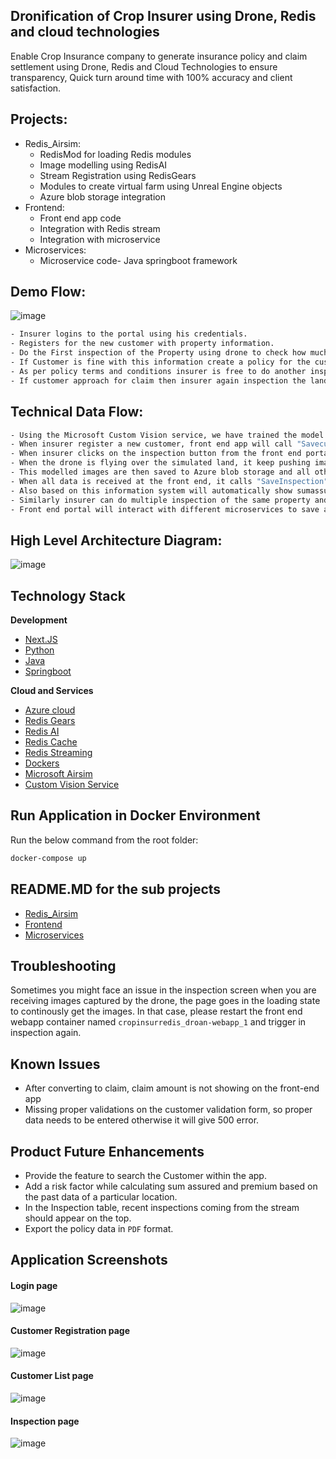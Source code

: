 ## Dronification of Crop Insurer using Drone, Redis and cloud technologies

Enable Crop Insurance company to generate insurance policy and claim settlement using Drone, Redis and Cloud Technologies to ensure transparency, Quick turn around time with 100% accuracy and client satisfaction.  

## Projects:
- Redis_Airsim:
  -  RedisMod for loading Redis modules
  -  Image modelling using RedisAI
  -  Stream Registration using RedisGears
  -  Modules to create virtual farm using Unreal Engine objects
  -  Azure blob storage integration
- Frontend:
  -  Front end app code
  -  Integration with Redis stream
  -  Integration with microservice
- Microservices:
  -  Microservice code- Java springboot framework
  
## Demo Flow:  

![image](https://user-images.githubusercontent.com/83917397/118404229-9f0dea80-b68f-11eb-96c4-06012e286cc2.png)


```sh
- Insurer logins to the portal using his credentials.  
- Registers for the new customer with property information.  
- Do the First inspection of the Property using drone to check how much land is cultivated and based on this information generate sum assured and premium.  
- If Customer is fine with this information create a policy for the customer.  
- As per policy terms and conditions insurer is free to do another inspection of the land during the polcy period to provide recommedation to the customer if any deviation found while providing the policy.  
- If customer approach for claim then insurer again inspection the land using drone and understand how much damage happended on the land and provide the claim amount accordingly.  
```

## Technical Data Flow:  

```sh
- Using the Microsoft Custom Vision service, we have trained the model which can identify Cultivalted, InFertileLand, High quality crop, Low quality crop and other lands. This trained model will provide a Tensor flow(*.TB) file which will then be used by RedisAI to help image modelling of images returned through drone.  
- When insurer register a new customer, front end app will call "Savecustomer" API to save the data in MySQL DB.  
- When insurer clicks on the inspection button from the front end portal, a signal with new Inspection ID will be pushed to Redis Stream named 'inspection' which will inform Drone to start the inspection of the land.  
- When the drone is flying over the simulated land, it keep pushing images to Redis stream named 'inspectiondata' and RedisGears container which is listening to that Redis Stream will process this images using trained transor flow model at RedisAI.
- This modelled images are then saved to Azure blob storage and all other information will be pushed to redis stream which will then be consumed by front end app where it is showing all data to insurer portal.    
- When all data is received at the front end, it calls "SaveInspection" API to save all data to the MSQL DB.  
- Also based on this information system will automatically show sumassured and single premimum (single premium value also added a risk factor based on past claimed data of all other customers in that area) to the portal where customer and insurer can agree and create a new policy.  
- Similarly insurer can do multiple inspection of the same property and if required after inspection, insurer can generate a claim for the given policy.      
- Front end portal will interact with different microservices to save and get the data on the portal.   
```

## High Level Architecture Diagram:  

![image](https://user-images.githubusercontent.com/83917397/118373643-9e188280-b5d5-11eb-8310-51c462572ed1.png)


## Technology Stack

**Development**  
 
- [Next.JS](https://nextjs.org/)
- [Python](https://www.python.org/)
- [Java](https://www.java.com/en/)
- [Springboot](https://spring.io/projects/spring-boot)
   
**Cloud and Services**  

- [Azure cloud](https://azure.microsoft.com/en-in/)
- [Redis Gears](https://redislabs.com/modules/redis-gears/)
- [Redis AI](https://redislabs.com/modules/redis-ai/)
- [Redis Cache](https://redis.io/)
- [Redis Streaming](https://redis.io/topics/streams-intro)
- [Dockers](https://www.docker.com/)
- [Microsoft Airsim](https://microsoft.github.io/AirSim/)
- [Custom Vision Service](https://azure.microsoft.com/en-us/services/cognitive-services/custom-vision-service/)

## Run Application in Docker Environment

Run the below command from the root folder:
```sh
docker-compose up
```
## README.MD for the sub projects

- [Redis_Airsim](https://github.com/piyushjaincloud2/CropInsurRedis/blob/main/Redis_Airsim/README.md)
- [Frontend](https://github.com/piyushjaincloud2/CropInsurRedis/blob/main/frontend/README.md)
-  [Microservices](https://github.com/piyushjaincloud2/CropInsurRedis/blob/main/microservices/README.md)

## Troubleshooting

Sometimes you might face an issue in the inspection screen when you are receiving images captured by the drone, the page goes in the loading state to continously get the images. In that case, please restart the front end webapp container named `cropinsurredis_droan-webapp_1` and trigger in inspection again.

## Known Issues

- After converting to claim, claim amount is not showing on the front-end app
- Missing proper validations on the customer validation form, so proper data needs to be entered otherwise it will give 500 error.


## Product Future Enhancements

- Provide the feature to search the Customer within the app.
- Add a risk factor while calculating sum assured and premium based on the past data of a particular location.
- In the Inspection table, recent inspections coming from the stream should appear on the top.
- Export the policy data in `PDF` format.


## Application Screenshots
#### Login page
![image](https://piyushjaincloud2.github.io/CropInsurRedis/login.png)
#### Customer Registration page
![image](https://piyushjaincloud2.github.io/CropInsurRedis/customer-register.png)
#### Customer List page
![image](https://piyushjaincloud2.github.io/CropInsurRedis/customer-list.png)
#### Inspection page
![image](https://piyushjaincloud2.github.io/CropInsurRedis/inspection-data.png)

